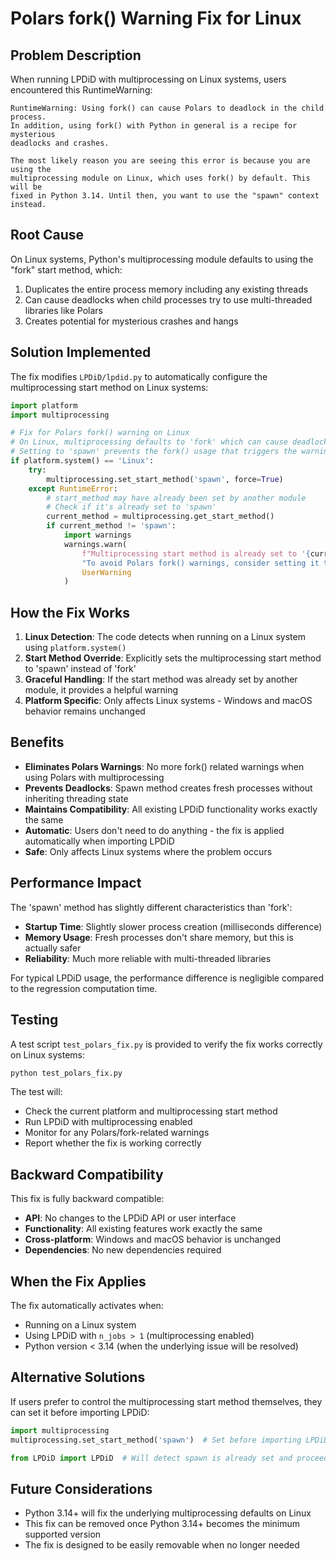 # Polars fork() Warning Fix for Linux

## Problem Description

When running LPDiD with multiprocessing on Linux systems, users encountered this RuntimeWarning:

```
RuntimeWarning: Using fork() can cause Polars to deadlock in the child process.
In addition, using fork() with Python in general is a recipe for mysterious
deadlocks and crashes.

The most likely reason you are seeing this error is because you are using the
multiprocessing module on Linux, which uses fork() by default. This will be
fixed in Python 3.14. Until then, you want to use the "spawn" context instead.
```

## Root Cause

On Linux systems, Python's multiprocessing module defaults to using the "fork" start method, which:
1. Duplicates the entire process memory including any existing threads
2. Can cause deadlocks when child processes try to use multi-threaded libraries like Polars
3. Creates potential for mysterious crashes and hangs

## Solution Implemented

The fix modifies `LPDiD/lpdid.py` to automatically configure the multiprocessing start method on Linux systems:

```python
import platform
import multiprocessing

# Fix for Polars fork() warning on Linux
# On Linux, multiprocessing defaults to 'fork' which can cause deadlocks with Polars
# Setting to 'spawn' prevents the fork() usage that triggers the warning
if platform.system() == 'Linux':
    try:
        multiprocessing.set_start_method('spawn', force=True)
    except RuntimeError:
        # start_method may have already been set by another module
        # Check if it's already set to 'spawn'
        current_method = multiprocessing.get_start_method()
        if current_method != 'spawn':
            import warnings
            warnings.warn(
                f"Multiprocessing start method is already set to '{current_method}'. "
                "To avoid Polars fork() warnings, consider setting it to 'spawn' before importing LPDiD.",
                UserWarning
            )
```

## How the Fix Works

1. **Linux Detection**: The code detects when running on a Linux system using `platform.system()`
2. **Start Method Override**: Explicitly sets the multiprocessing start method to 'spawn' instead of 'fork'
3. **Graceful Handling**: If the start method was already set by another module, it provides a helpful warning
4. **Platform Specific**: Only affects Linux systems - Windows and macOS behavior remains unchanged

## Benefits

- **Eliminates Polars Warnings**: No more fork() related warnings when using Polars with multiprocessing
- **Prevents Deadlocks**: Spawn method creates fresh processes without inheriting threading state
- **Maintains Compatibility**: All existing LPDiD functionality works exactly the same
- **Automatic**: Users don't need to do anything - the fix is applied automatically when importing LPDiD
- **Safe**: Only affects Linux systems where the problem occurs

## Performance Impact

The 'spawn' method has slightly different characteristics than 'fork':
- **Startup Time**: Slightly slower process creation (milliseconds difference)
- **Memory Usage**: Fresh processes don't share memory, but this is actually safer
- **Reliability**: Much more reliable with multi-threaded libraries

For typical LPDiD usage, the performance difference is negligible compared to the regression computation time.

## Testing

A test script `test_polars_fix.py` is provided to verify the fix works correctly on Linux systems:

```bash
python test_polars_fix.py
```

The test will:
- Check the current platform and multiprocessing start method
- Run LPDiD with multiprocessing enabled
- Monitor for any Polars/fork-related warnings
- Report whether the fix is working correctly

## Backward Compatibility

This fix is fully backward compatible:
- **API**: No changes to the LPDiD API or user interface
- **Functionality**: All existing features work exactly the same
- **Cross-platform**: Windows and macOS behavior is unchanged
- **Dependencies**: No new dependencies required

## When the Fix Applies

The fix automatically activates when:
- Running on a Linux system
- Using LPDiD with `n_jobs > 1` (multiprocessing enabled)
- Python version < 3.14 (when the underlying issue will be resolved)

## Alternative Solutions

If users prefer to control the multiprocessing start method themselves, they can set it before importing LPDiD:

```python
import multiprocessing
multiprocessing.set_start_method('spawn')  # Set before importing LPDiD

from LPDiD import LPDiD  # Will detect spawn is already set and proceed
```

## Future Considerations

- Python 3.14+ will fix the underlying multiprocessing defaults on Linux
- This fix can be removed once Python 3.14+ becomes the minimum supported version
- The fix is designed to be easily removable when no longer needed
